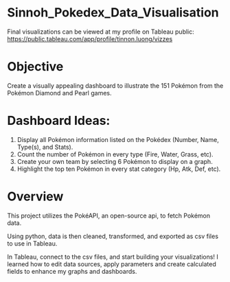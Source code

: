# Sinnoh_Pokedex_Data_Visualisation

Final visualizations can be viewed at my profile on Tableau public:
https://public.tableau.com/app/profile/tinnon.luong/vizzes

# Objective

Create a visually appealing dashboard to illustrate the 151 Pokémon from the Pokémon Diamond and Pearl games.

# Dashboard Ideas:

1. Display all Pokémon information listed on the Pokédex (Number, Name, Type(s), and Stats).
2. Count the number of Pokémon in every type (Fire, Water, Grass, etc).
3. Create your own team by selecting 6 Pokémon to display on a graph.
4. Highlight the top ten Pokémon in every stat category (Hp, Atk, Def, etc).

# Overview

This project utilizes the PokéAPI, an open-source api, to fetch Pokémon data.

Using python, data is then cleaned, transformed, and exported as csv files to use in Tableau.

In Tableau, connect to the csv files, and start building your visualizations! I learned how to edit data sources, apply parameters and create calculated fields to enhance my graphs and dashboards.
